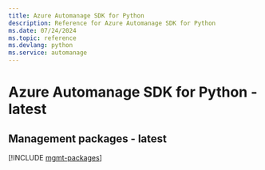 ```yaml
---
title: Azure Automanage SDK for Python
description: Reference for Azure Automanage SDK for Python
ms.date: 07/24/2024
ms.topic: reference
ms.devlang: python
ms.service: automanage
---
```

# Azure Automanage SDK for Python - latest

## Management packages - latest
[!INCLUDE [mgmt-packages](automanage-mgmt-index.md)]